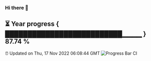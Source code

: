 ### Hi there 👋
⏳ Year progress { ██████████████████████████▁▁▁▁ } 87.74 %
---
⏰ Updated on Thu, 17 Nov 2022 06:08:44 GMT
![Progress Bar CI](https://github.com/Moyi321/Moyi321/workflows/Progress%20Bar%20CI/badge.svg)
